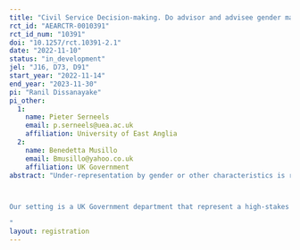 ```yaml
---
title: "Civil Service Decision-making. Do advisor and advisee gender matter?"
rct_id: "AEARCTR-0010391"
rct_id_num: "10391"
doi: "10.1257/rct.10391-2.1"
date: "2022-11-10"
status: "in_development"
jel: "J16, D73, D91"
start_year: "2022-11-14"
end_year: "2023-11-30"
pi: "Ranil Dissanayake"
pi_other:
  1:
    name: Pieter Serneels
    email: p.serneels@uea.ac.uk
    affiliation: University of East Anglia
  2:
    name: Benedetta Musillo
    email: Bmusillo@yahoo.co.uk
    affiliation: UK Government
abstract: "Under-representation by gender or other characteristics is receiving increased attention, both in policy-making and research (Allgood et al. 2019). Diversity is seen as highly desirable, for reasons of fairness and representation, and because it brings with it more varied perspectives, which in turn enhances innovation (Ann Hewlett, Marshall, and Sherbin 2013; Heaton and Aminossehe 2020). It can improve the quality of policymaking on the supply side.  Constraints to diversity on the demand side, and their consequences, have received less attention. We investigate whether such constraints on the demand side exist, and need addressing to realize the benefits of diversity.  Using a survey experiment we assess whether perceived, quality, valuation, and take-up of professional advice depends on the identity of the provider, and test and explore channels through which this works. We also investigate whether the supply of advice depends on the gender of the commissioning party. 

Our setting is a UK Government department that represent a high-stakes policy environment.  We use experimentally varied survey vignettes to investigate if gender of the involved parties matters for civil service decision making. Specifically, we examine if decisions made on the basis of new information and analysis depends on the identity of the source providing this information, as well as or instead of its perceived quality. We investigate two sets of questions. Firstly, do decisions made in the organization vary according to the gender of technical advisers? Secondly, if there is such a bias, is it mitigated by the style and type of advice given, specifically if advice is more or less conscientious and detailed?  
"
layout: registration
---
```


